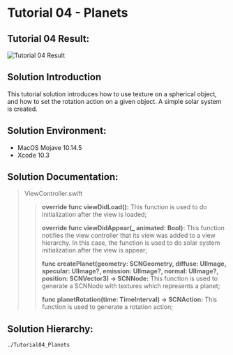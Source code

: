 Tutorial 04 - Planets
====================

## Tutorial 04 Result:
![Tutorial 04 Result](https://github.com/jingyangcarl/Resources/blob/master/ARKitTutorial/Tutorial04_Planets/result.gif)

## Solution Introduction
This tutorial solution introduces how to use texture on a spherical object, and how to set the rotation action on a given object. A simple solar system is created.

## Solution Environment:
* MacOS Mojave 10.14.5
* Xcode 10.3

## Solution Documentation:
> ViewController.swift
>
>> **override func viewDidLoad():** This function is used to do initialization after the view is loaded;
>>
>> **override func viewDidAppear(_ animated: Bool):** This function notifies the view controller that its view was added to a view hierarchy. In this case, the function is used to do solar system initialization after the view is appear;
>>
>> **func createPlanet(geometry: SCNGeometry, diffuse: UIImage, specular: UIImage?, emission: UIImage?, normal: UIImage?, position: SCNVector3) -> SCNNode:** This function is used to generate a SCNNode with textures which represents a planet;
>>
>> **func planetRotation(time: TimeInterval) -> SCNAction:** This function is used to generate a rotation action;
>

## Solution Hierarchy:
```
./Tutorial04_Planets

```
